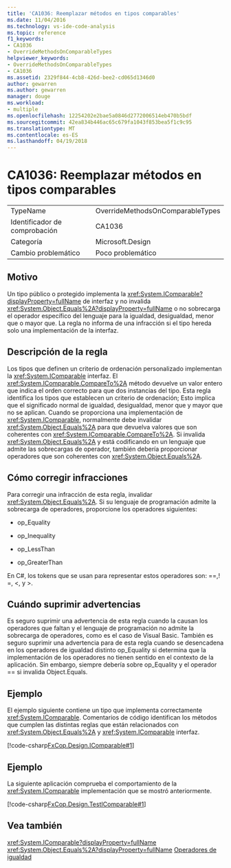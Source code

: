 ```yaml
---
title: 'CA1036: Reemplazar métodos en tipos comparables'
ms.date: 11/04/2016
ms.technology: vs-ide-code-analysis
ms.topic: reference
f1_keywords:
- CA1036
- OverrideMethodsOnComparableTypes
helpviewer_keywords:
- OverrideMethodsOnComparableTypes
- CA1036
ms.assetid: 2329f844-4cb8-426d-bee2-cd065d1346d0
author: gewarren
ms.author: gewarren
manager: douge
ms.workload:
- multiple
ms.openlocfilehash: 12254202e2bae5a0846d2772006514eb470b5bdf
ms.sourcegitcommit: 42ea834b446ac65c679fa1043f853bea5f1c9c95
ms.translationtype: MT
ms.contentlocale: es-ES
ms.lasthandoff: 04/19/2018
---
```

# <a name="ca1036-override-methods-on-comparable-types"></a>CA1036: Reemplazar métodos en tipos comparables
|||
|-|-|
|TypeName|OverrideMethodsOnComparableTypes|
|Identificador de comprobación|CA1036|
|Categoría|Microsoft.Design|
|Cambio problemático|Poco problemático|

## <a name="cause"></a>Motivo
 Un tipo público o protegido implementa la <xref:System.IComparable?displayProperty=fullName> de interfaz y no invalida <xref:System.Object.Equals%2A?displayProperty=fullName> o no sobrecarga el operador específico del lenguaje para la igualdad, desigualdad, menor que o mayor que. La regla no informa de una infracción si el tipo hereda solo una implementación de la interfaz.

## <a name="rule-description"></a>Descripción de la regla
 Los tipos que definen un criterio de ordenación personalizado implementan la <xref:System.IComparable> interfaz. El <xref:System.IComparable.CompareTo%2A> método devuelve un valor entero que indica el orden correcto para que dos instancias del tipo. Esta regla identifica los tipos que establecen un criterio de ordenación; Esto implica que el significado normal de igualdad, desigualdad, menor que y mayor que no se aplican. Cuando se proporciona una implementación de <xref:System.IComparable>, normalmente debe invalidar <xref:System.Object.Equals%2A> para que devuelva valores que son coherentes con <xref:System.IComparable.CompareTo%2A>. Si invalida <xref:System.Object.Equals%2A> y está codificando en un lenguaje que admite las sobrecargas de operador, también debería proporcionar operadores que son coherentes con <xref:System.Object.Equals%2A>.

## <a name="how-to-fix-violations"></a>Cómo corregir infracciones
 Para corregir una infracción de esta regla, invalidar <xref:System.Object.Equals%2A>. Si su lenguaje de programación admite la sobrecarga de operadores, proporcione los operadores siguientes:

-   op_Equality

-   op_Inequality

-   op_LessThan

-   op_GreaterThan

 En C#, los tokens que se usan para representar estos operadores son: ==,! =, \<, y >.

## <a name="when-to-suppress-warnings"></a>Cuándo suprimir advertencias
 Es seguro suprimir una advertencia de esta regla cuando la causan los operadores que faltan y el lenguaje de programación no admite la sobrecarga de operadores, como es el caso de Visual Basic. También es seguro suprimir una advertencia para de esta regla cuando se desencadena en los operadores de igualdad distinto op_Equality si determina que la implementación de los operadores no tienen sentido en el contexto de la aplicación. Sin embargo, siempre debería sobre op_Equality y el operador == si invalida Object.Equals.

## <a name="example"></a>Ejemplo
 El ejemplo siguiente contiene un tipo que implementa correctamente <xref:System.IComparable>. Comentarios de código identifican los métodos que cumplen las distintas reglas que están relacionados con <xref:System.Object.Equals%2A> y <xref:System.IComparable> interfaz.

 [!code-csharp[FxCop.Design.IComparable#1](../code-quality/codesnippet/CSharp/ca1036-override-methods-on-comparable-types_1.cs)]

## <a name="example"></a>Ejemplo
 La siguiente aplicación comprueba el comportamiento de la <xref:System.IComparable> implementación que se mostró anteriormente.

 [!code-csharp[FxCop.Design.TestIComparable#1](../code-quality/codesnippet/CSharp/ca1036-override-methods-on-comparable-types_2.cs)]

## <a name="see-also"></a>Vea también
 <xref:System.IComparable?displayProperty=fullName> <xref:System.Object.Equals%2A?displayProperty=fullName> [Operadores de igualdad](/dotnet/standard/design-guidelines/equality-operators)